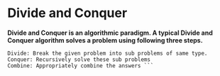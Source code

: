# Divide and Conquer

**Divide and Conquer is an algorithmic paradigm. A typical Divide and Conquer algorithm solves a problem using following three steps.**

```
Divide: Break the given problem into sub problems of same type.
Conquer: Recursively solve these sub problems
Combine: Appropriately combine the answers ```